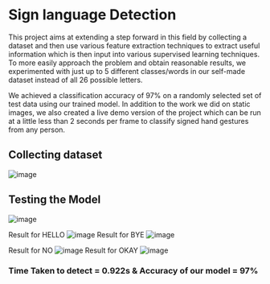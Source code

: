# Sign language Detection

This project aims at extending a step forward in this field by collecting a dataset and then use various feature extraction techniques to extract useful information which is then input into various supervised learning techniques. To more easily approach the problem and obtain reasonable results, we experimented with just up to 5 different classes/words in our self-made dataset instead of all 26 possible letters.

We achieved a classification accuracy of 97% on a randomly selected set of test data using our trained model. In addition to the work we did on static images, we also created a live demo version of the project which can be run at a little less than 2 seconds per frame to classify signed hand gestures from any person.

## Collecting dataset
![image](https://user-images.githubusercontent.com/74018041/121787111-e3829c80-cbe1-11eb-9353-f6c4ca2df4b6.png)

## Testing the Model
![image](https://user-images.githubusercontent.com/74018041/121787128-090fa600-cbe2-11eb-8a24-976dc1c79d94.png)



Result for HELLO 
![image](https://user-images.githubusercontent.com/74018041/121787208-6efc2d80-cbe2-11eb-9e0c-16067929a88f.png) 
Result for BYE
![image](https://user-images.githubusercontent.com/74018041/121787219-7cb1b300-cbe2-11eb-8d61-0528aafeef17.png)

Result for NO 
![image](https://user-images.githubusercontent.com/74018041/121787263-b71b5000-cbe2-11eb-93a6-33205e41efeb.png)
Result for OKAY
![image](https://user-images.githubusercontent.com/74018041/121787270-c0a4b800-cbe2-11eb-99b6-4750c0c56c10.png)
  

### Time Taken to detect = 0.922s & Accuracy of our model = 97%

